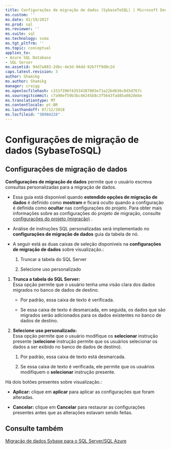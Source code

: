```yaml
---
title: Configurações de migração de dados (SybaseToSQL) | Microsoft Docs
ms.custom: ''
ms.date: 01/19/2017
ms.prod: sql
ms.reviewer: ''
ms.suite: sql
ms.technology: ssma
ms.tgt_pltfrm: ''
ms.topic: conceptual
applies_to:
- Azure SQL Database
- SQL Server
ms.assetid: 94d7a083-2dbc-4e3d-94dd-92b7ff9d0c2d
caps.latest.revision: 3
author: Shamikg
ms.author: Shamikg
manager: craigg
ms.openlocfilehash: c331f396f43534387803e71a22bd636c0d3d767c
ms.sourcegitcommit: c7a98ef59b3bc46245b8c3f5643fad85a082debe
ms.translationtype: MT
ms.contentlocale: pt-BR
ms.lasthandoff: 07/12/2018
ms.locfileid: "38984228"
---
```

# <a name="data-migration-settings-sybasetosql"></a>Configurações de migração de dados (SybaseToSQL)
  
## <a name="data-migration-settings"></a>Configurações de migração de dados  
**Configurações de migração de dados** permite que o usuário escreva consultas personalizadas para a migração de dados.  
  
-   Essa guia está disponível quando **estendido opções de migração de dados** é definido como **mostram** e ficará oculto quando a configuração é definida como **ocultar** nas configurações do projeto. Para obter mais informações sobre as configurações do projeto de migração, consulte [configurações do projeto (migração)](http://msdn.microsoft.com/82f8857f-7ab1-4738-ab6e-b1e95ea94924) .  
  
-   Análise de instruções SQL personalizadas será implementado no **configurações de migração de dados** guia da tabela de nó.  
  
-   A seguir está as duas caixas de seleção disponíveis na **configurações de migração de dados** sobre visualização.:  
  
    1.  Truncar a tabela do SQL Server  
  
    2.  Selecione uso personalizado  
  
1.  **Trunca a tabela do SQL Server:**  
     Essa opção permite que o usuário tenha uma visão clara dos dados migrados no banco de dados de destino.  
  
    -   Por padrão, essa caixa de texto é verificada.  
  
    -   Se essa caixa de texto é desmarcada, em seguida, os dados que são migrados serão adicionados para os dados existentes no banco de dados de destino.  
  
2.  **Selecione uso personalizado:**  
     Essa opção permite que o usuário modifique os **selecionar** instrução presente (**selecione** instrução permite que os usuários selecionar os dados a ser exibido no banco de dados de destino).  
  
    1.  Por padrão, essa caixa de texto está desmarcada.  
  
    2.  Se essa caixa de texto é verificada, ele permite que os usuários modifiquem o **selecionar** instrução presente.  
  
Há dois botões presentes sobre visualização.:  
  
-   **Aplicar:** clique em **aplicar** para aplicar as configurações que foram alteradas.  
  
-   **Cancelar:** clique em **Cancelar** para restaurar as configurações presentes antes que as alterações estavam sendo feitas.  
  
## <a name="see-also"></a>Consulte também  
[Migração de dados Sybase para o SQL Server/SQL Azure](http://msdn.microsoft.com/54a39f5e-9250-4387-a3ae-eae47c799811)  
  
